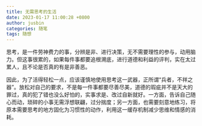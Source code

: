 ```yaml
---
title: 无需思考的生活
date: 2023-01-17 11:00:28 +0800
author: jusbin
categories: 随笔
tags: 随想
---
```

思考，是一件劳神费力的事，分辨是非、进行决策，无不需要理性的参与，动用脑力。但这事很累的，如果每件事都要追根溯底，进行道德和利益的评判，实在太过累人，且不论是否真的有是非善恶。

因此，为了活得轻松一点，应该谨慎地使用思考这一武器，正所谓“兵者，不祥之器”。放松对自己的要求，不是每一件事都要尽善尽美，道德的瑕疵并不是天大的罪过，真的犯了错也没么好怕的，实事求是、改过自新就好。一方面，告诉自己随心而动，琐碎的小事无需浮想联翩，过分揣度；另一方面，也需要刻意地练习，将原本需要思考的地方固化为习惯性的动作，利用这一缓存机制减少思维和情感的消耗。
